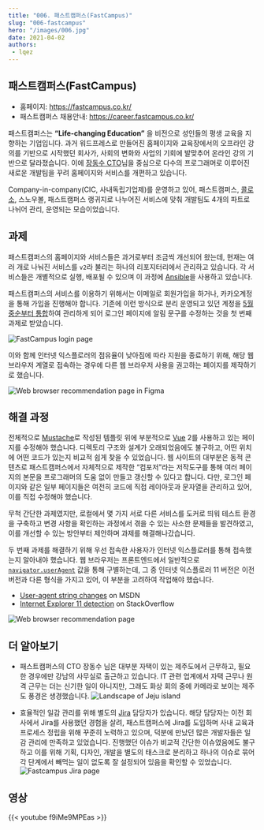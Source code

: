 ```yaml
---
title: "006. 패스트캠퍼스(FastCampus)"
slug: "006-fastcampus"
hero: "/images/006.jpg"
date: 2021-04-02
authors:
 - lqez
---
```


## 패스트캠퍼스(FastCampus)

 - 홈페이지: <https://fastcampus.co.kr/>
 - 패스트캠퍼스 채용안내: <https://career.fastcampus.co.kr/>

패스트캠퍼스는 __“Life-changing Education”__ 을 비전으로 성인들의 평생 교육을 지향하는 기업입니다.
과거 워드프레스로 만들어진 홈페이지와 교육장에서의 오프라인 강의를 기반으로 시작했던 회사가, 사회의 변화와 사업의 기회에 발맞추어 온라인 강의 기반으로 달라졌습니다. 이에 [장동수 CTO](https://twitter.com/iolothebard)님을 중심으로 다수의 프로그래머로 이루어진 새로운 개발팀을 꾸려 홈페이지와 서비스를 개편하고 있습니다.

Company-in-company(CIC, 사내독립기업제)를 운영하고 있어, 패스트캠퍼스, [콜로소](https://coloso.co.kr/), 스노우볼, 패스트캠퍼스 랭귀지로 나누어진 서비스에 맞춰 개발팀도 4개의 파트로 나뉘어 관리, 운영되는 모습이었습니다.

## 과제

패스트캠퍼스의 홈페이지와 서비스들은 과거로부터 조금씩 개선되어 왔는데, 현재는 여러 개로 나눠진 서비스를 `v2`라 불리는 하나의 리포지터리에서 관리하고 있습니다. 각 서비스들은 개별적으로 실행, 배포될 수 있으며 이 과정에 [Ansible](https://www.ansible.com/)을 사용하고 있습니다.

패스트캠퍼스의 서비스를 이용하기 위해서는 이메일로 회원가입을 하거나, 카카오계정을 통해 가입을 진행해야 합니다. 기존에 이런 방식으로 분리 운영되고 있던 계정을 [5월 중순부터 통합](https://fastcampus.co.kr/info/notices/201)하여 관리하게 되어 로그인 페이지에 알림 문구를 수정하는 것을 첫 번째 과제로 받았습니다.

![FastCampus login page](/images/006/fc-login.png "안내 문구가 포함된 패스트캠퍼스 로그인 페이지")

이와 함께 인터넷 익스플로러의 점유율이 낮아짐에 따라 지원을 종료하기 위해, 해당 웹 브라우저 계열로 접속하는 경우에 다른 웹 브라우저 사용을 권고하는 페이지를 제작하기로 했습니다.

![Web browser recommendation page in Figma](/images/006/fc-figma.png "피그마로 작성된 웹 브라우저 안내 페이지")

## 해결 과정

전체적으로 [Mustache](https://mustache.github.io/)로 작성된 템플릿 위에 부분적으로 [Vue](https://vuejs.org/) 2를 사용하고 있는 페이지를 수정해야 했습니다. 디렉토리 구조와 설계가 오래되었음에도 불구하고, 어떤 위치에 어떤 코드가 있는지 비교적 쉽게 찾을 수 있었습니다. 웹 사이트의 대부분은 동적 콘텐츠로 패스트캠퍼스에서 자체적으로 제작한 “컴포저”라는 저작도구를 통해 여러 페이지의 본문을 프로그래머의 도움 없이 만들고 갱신할 수 있다고 합니다. 다만, 로그인 페이지와 같은 일부 페이지들은 여전히 코드에 직접 레이아웃과 문자열을 관리하고 있어, 이를 직접 수정해야 했습니다.

무척 간단한 과제였지만, 로컬에서 몇 가지 서로 다른 서비스를 도커로 띄워 테스트 환경을 구축하고 변경 사항을 확인하는 과정에서 겪을 수 있는 사소한 문제들을 발견하였고, 이를 개선할 수 있는 방안부터 제안하며 과제를 해결해나갔습니다.

두 번째 과제를 해결하기 위해 우선 접속한 사용자가 인터넷 익스플로러를 통해 접속했는지 알아내야 했습니다. 웹 브라우저는 프론트엔드에서 일반적으로 [`navigator.userAgent`](https://developer.mozilla.org/en-US/docs/Web/API/NavigatorID/userAgent) 값을 통해 구별하는데, 그 중 인터넷 익스플로러 11 버전은 이전 버전과 다른 형식을 가지고 있어, 이 부분을 고려하여 작업해야 했습니다.

 - [User-agent string changes](https://docs.microsoft.com/en-us/previous-versions/windows/internet-explorer/ie-developer/compatibility/hh869301\(v=vs.85\)) on MSDN
 - [Internet Explorer 11 detection](https://stackoverflow.com/questions/21825157/internet-explorer-11-detection) on StackOverflow

![Web browser recommendation page](/images/006/fc-browsers.png "완성된 웹 브라우저 안내 페이지")

## 더 알아보기

 - 패스트캠퍼스의 CTO 장동수 님은 대부분 자택이 있는 제주도에서 근무하고, 필요한 경우에만 강남의 사무실로 출근하고 있습니다. IT 관련 업계에서 자택 근무나 원격 근무는 더는 신기한 일이 아니지만, 그래도 화상 회의 중에 카메라로 보이는 제주도 풍경은 생경했습니다.
    ![Landscape of Jeju island](/images/006/fc-from-jeju.jpg "장동수 CTO님이 회의 중에 보여주는 제주도 풍경")

 - 효율적인 일감 관리를 위해 별도의 [Jira](https://www.atlassian.com/software/jira) 담당자가 있습니다. 해당 담당자는 이전 회사에서 Jira를 사용했던 경험을 살려, 패스트캠퍼스에 Jira를 도입하며 사내 교육과 프로세스 정립을 위해 꾸준히 노력하고 있으며, 덕분에 만났던 많은 개발자들은 일감 관리에 만족하고 있었습니다. 진행했던 이슈가 비교적 간단한 이슈였음에도 불구하고 이를 위해 기획, 디자인, 개발을 별도의 태스크로 분리하고 하나의 이슈로 묶어 각 단계에서 빼먹는 일이 없도록 잘 설정되어 있음을 확인할 수 있었습니다.
    ![Fastcampus Jira page](/images/006/fc-jira.png "할당 받은 이슈를 표시하고 있는 Jira 화면")

## 영상
{{< youtube f9iMe9MPEas >}}
